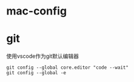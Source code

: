 # mac-config


# git
使用vscode作为git默认编辑器
```
git config --global core.editor "code --wait"
git config --global -e
```

